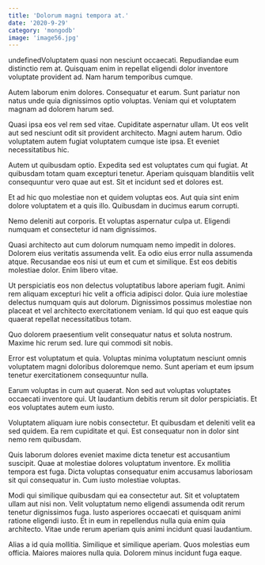 ```yaml
---
title: 'Dolorum magni tempora at.'
date: '2020-9-29'
category: 'mongodb'
image: 'image56.jpg'
---
```


undefinedVoluptatem quasi non nesciunt occaecati. Repudiandae eum distinctio rem at. Quisquam enim in repellat eligendi dolor inventore voluptate provident ad. Nam harum temporibus cumque.
 Autem laborum enim dolores. Consequatur et earum. Sunt pariatur non natus unde quia dignissimos optio voluptas. Veniam qui et voluptatem magnam ad dolorem harum sed.
 Quasi ipsa eos vel rem sed vitae. Cupiditate aspernatur ullam. Ut eos velit aut sed nesciunt odit sit provident architecto. Magni autem harum. Odio voluptatem autem fugiat voluptatem cumque iste ipsa. Et eveniet necessitatibus hic.

Autem ut quibusdam optio. Expedita sed est voluptates cum qui fugiat. At quibusdam totam quam excepturi tenetur. Aperiam quisquam blanditiis velit consequuntur vero quae aut est. Sit et incidunt sed et dolores est.
 Et ad hic quo molestiae non et quidem voluptas eos. Aut quia sint enim dolore voluptatem et a quis illo. Quibusdam in ducimus earum corrupti.
 Nemo deleniti aut corporis. Et voluptas aspernatur culpa ut. Eligendi numquam et consectetur id nam dignissimos.

Quasi architecto aut cum dolorum numquam nemo impedit in dolores. Dolorem eius veritatis assumenda velit. Ea odio eius error nulla assumenda atque. Recusandae eos nisi ut eum et cum et similique. Est eos debitis molestiae dolor. Enim libero vitae.
 Ut perspiciatis eos non delectus voluptatibus labore aperiam fugit. Animi rem aliquam excepturi hic velit a officia adipisci dolor. Quia iure molestiae delectus numquam quis aut dolorum. Dignissimos possimus molestiae non placeat et vel architecto exercitationem veniam. Id qui quo est eaque quis quaerat repellat necessitatibus totam.
 Quo dolorem praesentium velit consequatur natus et soluta nostrum. Maxime hic rerum sed. Iure qui commodi sit nobis.

Error est voluptatum et quia. Voluptas minima voluptatum nesciunt omnis voluptatem magni doloribus doloremque nemo. Sunt aperiam et eum ipsum tenetur exercitationem consequuntur nulla.
 Earum voluptas in cum aut quaerat. Non sed aut voluptas voluptates occaecati inventore qui. Ut laudantium debitis rerum sit dolor perspiciatis. Et eos voluptates autem eum iusto.
 Voluptatem aliquam iure nobis consectetur. Et quibusdam et deleniti velit ea sed quidem. Ea rem cupiditate et qui. Est consequatur non in dolor sint nemo rem quibusdam.

Quis laborum dolores eveniet maxime dicta tenetur est accusantium suscipit. Quae at molestiae dolores voluptatum inventore. Ex mollitia tempora est fuga. Dicta voluptas consequatur enim accusamus laboriosam sit qui consequatur in. Cum iusto molestiae voluptas.
 Modi qui similique quibusdam qui ea consectetur aut. Sit et voluptatem ullam aut nisi non. Velit voluptatum nemo eligendi assumenda odit rerum tenetur dignissimos fuga. Iusto asperiores occaecati et quisquam animi ratione eligendi iusto. Et in eum in repellendus nulla quia enim quia architecto. Vitae unde rerum aperiam quis animi incidunt quasi laudantium.
 Alias a id quia mollitia. Similique et similique aperiam. Quos molestias eum officia. Maiores maiores nulla quia. Dolorem minus incidunt fuga eaque.



